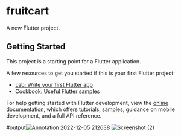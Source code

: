 # fruitcart

A new Flutter project.

## Getting Started

This project is a starting point for a Flutter application.

A few resources to get you started if this is your first Flutter project:

- [Lab: Write your first Flutter app](https://docs.flutter.dev/get-started/codelab)
- [Cookbook: Useful Flutter samples](https://docs.flutter.dev/cookbook)

For help getting started with Flutter development, view the
[online documentation](https://docs.flutter.dev/), which offers tutorials,
samples, guidance on mobile development, and a full API reference.



#output![Annotation 2022-12-05 212638](https://user-images.githubusercontent.com/107807403/205683017-1fe1020a-b699-4748-963a-80ede9c7213a.png)
![Screenshot (2)](https://user-images.githubusercontent.com/107807403/205683051-cd088772-e360-4290-9b96-08aa33b81d60.png)
